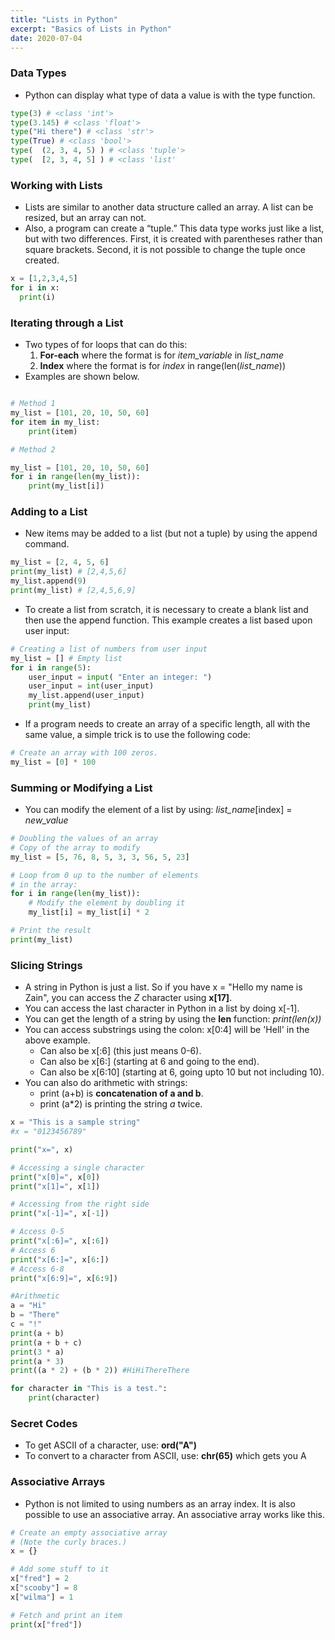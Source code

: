 ```yaml
---
title: "Lists in Python"
excerpt: "Basics of Lists in Python"
date: 2020-07-04
---
```


### Data Types

- Python can display what type of data a value is with the type function.

```python
type(3) # <class 'int'>
type(3.145) # <class 'float'>
type("Hi there") # <class 'str'>
type(True) # <class 'bool'>
type(  (2, 3, 4, 5) ) # <class 'tuple'>
type(  [2, 3, 4, 5] ) # <class 'list'
```

### Working with Lists

- Lists are similar to another data structure called an array. A list can be resized, but an array can not.
- Also, a program can create a “tuple.” This data type works just like a list, but with two differences. First, it is created with parentheses rather than square brackets. Second, it is not possible to change the tuple once created.

```python
x = [1,2,3,4,5]
for i in x:
  print(i)
```

### Iterating through a List

- Two types of for loops that can do this:
  1. **For-each** where the format is for *item_variable* in *list_name*
  2. **Index** where the format is for *index* in range(len(*list_name*))
- Examples are shown below.

```python

# Method 1
my_list = [101, 20, 10, 50, 60]
for item in my_list:
    print(item)

# Method 2

my_list = [101, 20, 10, 50, 60]
for i in range(len(my_list)):
    print(my_list[i])
```

### Adding to a List

- New items may be added to a list (but not a tuple) by using the append command.

```python
my_list = [2, 4, 5, 6]
print(my_list) # [2,4,5,6]
my_list.append(9)
print(my_list) # [2,4,5,6,9]
```

- To create a list from scratch, it is necessary to create a blank list and then use the append function. This example creates a list based upon user input:

```python
# Creating a list of numbers from user input
my_list = [] # Empty list
for i in range(5):
    user_input = input( "Enter an integer: ")
    user_input = int(user_input)
    my_list.append(user_input)
    print(my_list)
```

- If a program needs to create an array of a specific length, all with the same value, a simple trick is to use the following code:

```python
# Create an array with 100 zeros.
my_list = [0] * 100
```

### Summing or Modifying a List

- You can modify the element of a list by using: *list_name*[index] = *new_value*

```python
# Doubling the values of an array
# Copy of the array to modify
my_list = [5, 76, 8, 5, 3, 3, 56, 5, 23]

# Loop from 0 up to the number of elements
# in the array:
for i in range(len(my_list)):
    # Modify the element by doubling it
    my_list[i] = my_list[i] * 2

# Print the result
print(my_list)
```

### Slicing Strings

- A string in Python is just a list. So if you have x = "Hello my name is Zain", you can access the *Z* character using **x[17]**.
- You can access the last character in Python in a list by doing x[-1].
- You can get the length of a string by using the **len** function: *print(len(x))*
- You can access substrings using the colon: x[0:4] will be 'Hell' in the above example.
  - Can also be x[:6] (this just means 0-6).
  - Can also be x[6:] (starting at 6 and going to the end).
  - Can also be x[6:10] (starting at 6, going upto 10 but not including 10).
- You can also do arithmetic with strings:
  - print (a+b) is **concatenation of a and b**.
  - print (a*2) is printing the string *a* twice.
  
```python
x = "This is a sample string"
#x = "0123456789"

print("x=", x)

# Accessing a single character
print("x[0]=", x[0])
print("x[1]=", x[1])

# Accessing from the right side
print("x[-1]=", x[-1])

# Access 0-5
print("x[:6]=", x[:6])
# Access 6
print("x[6:]=", x[6:])
# Access 6-8
print("x[6:9]=", x[6:9])

#Arithmetic
a = "Hi"
b = "There"
c = "!"
print(a + b)
print(a + b + c)
print(3 * a)
print(a * 3)
print((a * 2) + (b * 2)) #HiHiThereThere

for character in "This is a test.":
    print(character)
```  
### Secret Codes

- To get ASCII of a character, use: **ord("A")**
- To convert to a character from ASCII, use: **chr(65)** which gets you A

### Associative Arrays

- Python is not limited to using numbers as an array index. It is also possible to use an associative array. An associative array works like this.

```python
# Create an empty associative array
# (Note the curly braces.)
x = {}

# Add some stuff to it
x["fred"] = 2
x["scooby"] = 8
x["wilma"] = 1

# Fetch and print an item
print(x["fred"])
```
